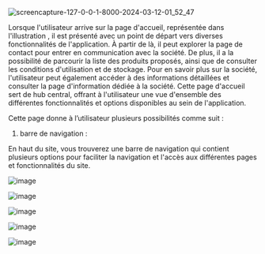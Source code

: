 
![screencapture-127-0-0-1-8000-2024-03-12-01_52_47](https://github.com/PEONY1237/Animal-Nutrition-Laravel2/assets/126968465/3ca96cd3-1478-467c-94f0-0bf13d4ad338)

Lorsque l'utilisateur arrive sur la page d'accueil, représentée dans
l'illustration , il est présenté avec un point de départ vers diverses
fonctionnalités de l'application. À partir de là, il peut explorer la
page de contact pour entrer en communication avec la société.
De plus, il a la possibilité de parcourir la liste des produits
proposés, ainsi que de consulter les conditions d'utilisation et de
stockage. Pour en savoir plus sur la société, l'utilisateur peut
également accéder à des informations détaillées et consulter la
page d'information dédiée à la société. Cette page d'accueil sert
de hub central, offrant à l'utilisateur une vue d'ensemble des
différentes fonctionnalités et options disponibles au sein de l'application.

Cette page donne à l’utilisateur plusieurs possibilités comme suit :

1. barre de navigation :

En haut du site, vous trouverez une barre de navigation qui contient plusieurs options pour
faciliter la navigation et l'accès aux différentes pages et fonctionnalités du site.

![image](https://github.com/PEONY1237/Animal-Nutrition-Laravel2/assets/126968465/370b05b9-be3f-415f-b0d9-491532965217)

![image](https://github.com/PEONY1237/Animal-Nutrition-Laravel2/assets/126968465/9124f350-be16-4e36-805f-73803e97933e)

![image](https://github.com/PEONY1237/Animal-Nutrition-Laravel2/assets/126968465/2f3962fd-8204-46d5-a764-0ad782d549e3)

![image](https://github.com/PEONY1237/Animal-Nutrition-Laravel2/assets/126968465/f316afd3-cc59-4530-9a20-6ab6fb078db6)

![image](https://github.com/PEONY1237/Animal-Nutrition-Laravel2/assets/126968465/531d24fe-4631-4abf-a804-8e2f5470d6ae)


